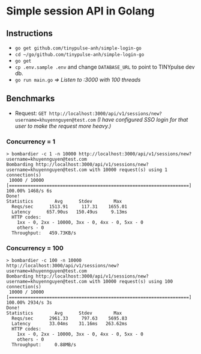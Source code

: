 # Simple session API in Golang

## Instructions

- `go get github.com/tinypulse-anh/simple-login-go`
- `cd ~/go/github.com/tinypulse-anh/simple-login-go`
- `go get`
- `cp .env.sample .env` and change `DATABASE_URL` to point to TINYpulse dev db.
- `go run main.go` _=> Listen to :3000 with 100 threads_

## Benchmarks

- Request: `GET http://localhost:3000/api/v1/sessions/new?username=khuyennguyen@test.com`
_(I have configured SSO login for that user to make the request more heavy.)_

### Concurrency = 1

```
> bombardier -c 1 -n 10000 http://localhost:3000/api/v1/sessions/new?username=khuyennguyen@test.com
Bombarding http://localhost:3000/api/v1/sessions/new?username=khuyennguyen@test.com with 10000 request(s) using 1 connection(s)
 10000 / 10000 [===================================================================] 100.00% 1468/s 6s
Done!
Statistics        Avg      Stdev        Max
  Reqs/sec      1513.91     117.31    1655.01
  Latency      657.90us   150.49us     9.13ms
  HTTP codes:
    1xx - 0, 2xx - 10000, 3xx - 0, 4xx - 0, 5xx - 0
    others - 0
  Throughput:   459.73KB/s
```

### Concurrency = 100

```
> bombardier -c 100 -n 10000 http://localhost:3000/api/v1/sessions/new?username=khuyennguyen@test.com
Bombarding http://localhost:3000/api/v1/sessions/new?username=khuyennguyen@test.com with 10000 request(s) using 100 connection(s)
 10000 / 10000 [===================================================================] 100.00% 2934/s 3s
Done!
Statistics        Avg      Stdev        Max
  Reqs/sec      2961.33     797.63    5695.83
  Latency       33.04ms    31.16ms   263.62ms
  HTTP codes:
    1xx - 0, 2xx - 10000, 3xx - 0, 4xx - 0, 5xx - 0
    others - 0
  Throughput:     0.88MB/s
```
